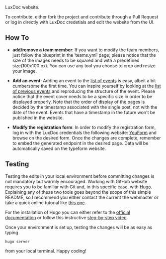 LuxDoc website. 

To contribute, either fork the project and contribute through a Pull Request or log in directly with LuxDoc credetials and edit the website from the UI.

## How To
- **add/remove a team member**: If you want to modify the team members, just follow the blueprint in the ‵teams.yml‵ page; please notice that the size of the images needs to be squared and with a predefined size(100x100 px). You can use any tool you choose to crop and resize your image.

- **Add an event**: Adding an event to the [list of events](content/portfolio) is easy, albeit a bit cumbersome the first time. You can inspire yourself by looking at the [list of previous events](content/portfolio) and reproducing the structure of the event. Please notice that the event cover needs to be a specific size in order to be displayed properly.
Note that the order of display of the pages is decided by the timestamp associated with the single post, not with the date of the event. Events that have a timestamp in the future won't be published in the website.

- **Modify the registration form**: In order to modify the registration form, log in with the LuxDoc credentials the following website: [YouForm](https://app.youform.com/dashboard) and browse on the desired form. Once the changes are complete, remember to embed the generated endpoint in the desired page. Data will be automatically saved on the typeform website.

## Testing 
Testing the edits in your local environment before committing changes is not mandatory but warmly encouraged. 
Working with GitHub website requires you to be familiar with Git and, in this specific case, with [Hugo](https://gohugo.io/). 
Explaining any of these two tools goes beyond the scope of this simple README, so I recommend you either contact the current the webmaster or take a quick online tutorial like [this one](https://github.com/alburycatalina/Personal-Research-Website).

For the installation of Hugo you can either refer to the [official documentation](https://gohugo.io/installation/windows/) or follow this instructive [step-by-step video](https://www.youtube.com/watch?v=8BrADPJgA-4).

Once your environment is set up, testing the changes will be as easy as typing 

`hugo server` 

from your local terminal. Happy coding!

